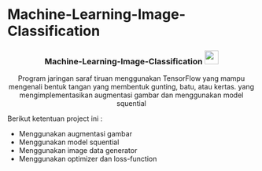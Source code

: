 # Machine-Learning-Image-Classification
<h3 align="center">
   Machine-Learning-Image-Classification
  <img src="https://media.giphy.com/media/hvRJCLFzcasrR4ia7z/giphy.gif" width="28">
</h3>
<p align="center">
Program jaringan saraf tiruan menggunakan TensorFlow yang mampu mengenali bentuk tangan yang membentuk gunting, batu, atau kertas. yang mengimplementasikan augmentasi gambar dan menggunakan model squential
</p>
<p>Berikut ketentuan project ini :</p>
<ul>
 <li>Menggunakan augmentasi gambar</li>
 <li>Menggunakan model squential</li>
 <li>Menggunakan image data generator</li>
 <li>Menggunakan optimizer dan loss-function</li>
</ul>
